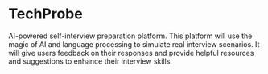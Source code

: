 # TechProbe
 AI-powered self-interview preparation platform. This platform will use the magic of AI and language processing to simulate real interview scenarios. It will give users feedback on their responses and provide helpful resources and suggestions to enhance their interview skills.
